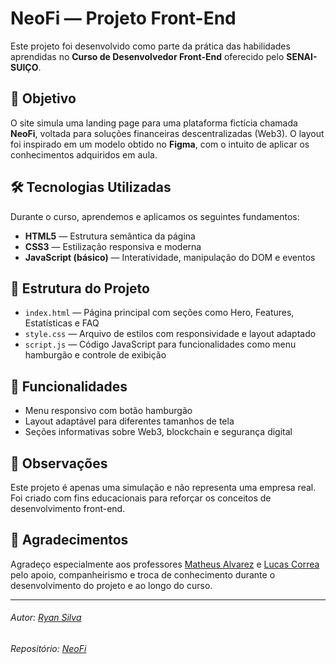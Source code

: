 # NeoFi — Projeto Front-End

Este projeto foi desenvolvido como parte da prática das habilidades aprendidas no **Curso de Desenvolvedor Front-End** oferecido pelo **SENAI-SUIÇO**.

## 🧠 Objetivo

O site simula uma landing page para uma plataforma fictícia chamada **NeoFi**, voltada para soluções financeiras descentralizadas (Web3). O layout foi inspirado em um modelo obtido no **Figma**, com o intuito de aplicar os conhecimentos adquiridos em aula.

## 🛠️ Tecnologias Utilizadas

Durante o curso, aprendemos e aplicamos os seguintes fundamentos:

- **HTML5** — Estrutura semântica da página
- **CSS3** — Estilização responsiva e moderna
- **JavaScript (básico)** — Interatividade, manipulação do DOM e eventos

## 📄 Estrutura do Projeto

- `index.html` — Página principal com seções como Hero, Features, Estatísticas e FAQ
- `style.css` — Arquivo de estilos com responsividade e layout adaptado
- `script.js` — Código JavaScript para funcionalidades como menu hamburgão e controle de exibição

## 🎯 Funcionalidades

- Menu responsivo com botão hamburgão
- Layout adaptável para diferentes tamanhos de tela
- Seções informativas sobre Web3, blockchain e segurança digital

## 📌 Observações

Este projeto é apenas uma simulação e não representa uma empresa real. Foi criado com fins educacionais para reforçar os conceitos de desenvolvimento front-end.

## 🙏 Agradecimentos

Agradeço especialmente aos professores [Matheus Alvarez](https://github.com/MatheusAlvarez) e [Lucas Correa](https://github.com/lucascorreaa) pelo apoio, companheirismo e troca de conhecimento durante o desenvolvimento do projeto e ao longo do curso.

---

###### Autor: [Ryan Silva](https://github.com/srjuninn)  
###### Repositório: [NeoFi](https://github.com/srjuninn/Projeto-NeoFi)
